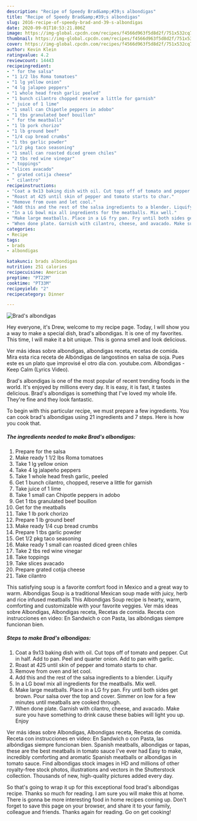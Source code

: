 ```yaml
---
description: "Recipe of Speedy Brad&amp;#39;s albondigas"
title: "Recipe of Speedy Brad&amp;#39;s albondigas"
slug: 2016-recipe-of-speedy-brad-and-39-s-albondigas
date: 2020-09-01T10:53:21.806Z
image: https://img-global.cpcdn.com/recipes/f4566d963f5d8d2f/751x532cq70/brads-albondigas-recipe-main-photo.jpg
thumbnail: https://img-global.cpcdn.com/recipes/f4566d963f5d8d2f/751x532cq70/brads-albondigas-recipe-main-photo.jpg
cover: https://img-global.cpcdn.com/recipes/f4566d963f5d8d2f/751x532cq70/brads-albondigas-recipe-main-photo.jpg
author: Kevin Klein
ratingvalue: 4.2
reviewcount: 14443
recipeingredient:
- " for the salsa"
- "1 1/2 lbs Roma tomatoes"
- "1 lg yellow onion"
- "4 lg jalapeo peppers"
- "1 whole head fresh garlic peeled"
- "1 bunch cilantro chopped reserve a little for garnish"
- " juice of 1 lime"
- "1 small can Chipotle peppers in adobo"
- "1 tbs granulated beef bouillon"
- " for the meatballs"
- "1 lb pork chorizo"
- "1 lb ground beef"
- "1/4 cup bread crumbs"
- "1 tbs garlic powder"
- "1/2 pkg taco seasoning"
- "1 small can roasted diced green chiles"
- "2 tbs red wine vinegar"
- " toppings"
- "slices avacado"
- " grated cotija cheese"
- " cilantro"
recipeinstructions:
- "Coat a 9x13 baking dish with oil. Cut tops off of tomato and pepper. Cut in half. Add to pan. Peel and quarter onion. Add to pan with garlic."
- "Roast at 425 until skin of pepper and tomato starts to char."
- "Remove from oven and let cool."
- "Add this and the rest of the salsa ingredients to a blender. Liquify"
- "In a LG bowl mix all ingredients for the meatballs. Mix well."
- "Make large meatballs. Place in a LG fry pan. Fry until both sides get brown. Pour salsa over the top and cover. Simmer on low for a few minutes until meatballs are cooked through."
- "When done plate. Garnish with cilantro, cheese, and avacado. Make sure you have something to drink cause these babies will light you up. Enjoy"
categories:
- Recipe
tags:
- brads
- albondigas

katakunci: brads albondigas 
nutrition: 251 calories
recipecuisine: American
preptime: "PT22M"
cooktime: "PT33M"
recipeyield: "2"
recipecategory: Dinner

---
```



![Brad&#39;s albondigas](https://img-global.cpcdn.com/recipes/f4566d963f5d8d2f/751x532cq70/brads-albondigas-recipe-main-photo.jpg)

Hey everyone, it's Drew, welcome to my recipe page. Today, I will show you a way to make a special dish, brad&#39;s albondigas. It is one of my favorites. This time, I will make it a bit unique. This is gonna smell and look delicious.

Ver más ideas sobre albondigas, albondigas receta, recetas de comida. Mira esta rica receta de Albóndigas de langostinos en salsa de soja. Pues este es un plato que improvisé el otro día con. youtube.com. Albondigas - Keep Calm (Lyrics Video).

Brad&#39;s albondigas is one of the most popular of recent trending foods in the world. It's enjoyed by millions every day. It is easy, it is fast, it tastes delicious. Brad&#39;s albondigas is something that I've loved my whole life. They're fine and they look fantastic.


To begin with this particular recipe, we must prepare a few ingredients. You can cook brad&#39;s albondigas using 21 ingredients and 7 steps. Here is how you cook that.

<!--inarticleads1-->

##### The ingredients needed to make Brad&#39;s albondigas:

1. Prepare  for the salsa
1. Make ready 1 1/2 lbs Roma tomatoes
1. Take 1 lg yellow onion
1. Take 4 lg jalapeño peppers
1. Take 1 whole head fresh garlic, peeled
1. Get 1 bunch cilantro, chopped, reserve a little for garnish
1. Take  juice of 1 lime
1. Take 1 small can Chipotle peppers in adobo
1. Get 1 tbs granulated beef bouillon
1. Get  for the meatballs
1. Take 1 lb pork chorizo
1. Prepare 1 lb ground beef
1. Make ready 1/4 cup bread crumbs
1. Prepare 1 tbs garlic powder
1. Get 1/2 pkg taco seasoning
1. Make ready 1 small can roasted diced green chiles
1. Take 2 tbs red wine vinegar
1. Take  toppings
1. Take slices avacado
1. Prepare  grated cotija cheese
1. Take  cilantro


This satisfying soup is a favorite comfort food in Mexico and a great way to warm. Albondigas Soup is a traditional Mexican soup made with juicy, herb and rice infused meatballs This Albondigas Soup recipe is hearty, warm, comforting and customizable with your favorite veggies. Ver más ideas sobre Albondigas, Albondigas receta, Recetas de comida. Receta con instrucciones en video: En Sandwich o con Pasta, las albóndigas siempre funcionan bien. 

<!--inarticleads2-->

##### Steps to make Brad&#39;s albondigas:

1. Coat a 9x13 baking dish with oil. Cut tops off of tomato and pepper. Cut in half. Add to pan. Peel and quarter onion. Add to pan with garlic.
1. Roast at 425 until skin of pepper and tomato starts to char.
1. Remove from oven and let cool.
1. Add this and the rest of the salsa ingredients to a blender. Liquify
1. In a LG bowl mix all ingredients for the meatballs. Mix well.
1. Make large meatballs. Place in a LG fry pan. Fry until both sides get brown. Pour salsa over the top and cover. Simmer on low for a few minutes until meatballs are cooked through.
1. When done plate. Garnish with cilantro, cheese, and avacado. Make sure you have something to drink cause these babies will light you up. Enjoy


Ver más ideas sobre Albondigas, Albondigas receta, Recetas de comida. Receta con instrucciones en video: En Sandwich o con Pasta, las albóndigas siempre funcionan bien. Spanish meatballs, albondigas or tapas, these are the best meatballs in tomato sauce I&#39;ve ever had Easy to make, incredibly comforting and aromatic Spanish meatballs or albondigas in tomato sauce. Find albondigas stock images in HD and millions of other royalty-free stock photos, illustrations and vectors in the Shutterstock collection. Thousands of new, high-quality pictures added every day. 

So that's going to wrap it up for this exceptional food brad&#39;s albondigas recipe. Thanks so much for reading. I am sure you will make this at home. There is gonna be more interesting food in home recipes coming up. Don't forget to save this page on your browser, and share it to your family, colleague and friends. Thanks again for reading. Go on get cooking!

